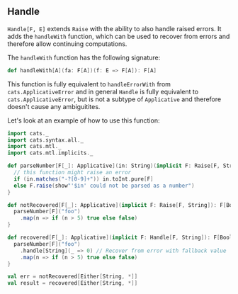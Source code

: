 ## Handle

`Handle[F, E]` extends `Raise` with the ability to also handle raised errors.
It adds the `handleWith` function, which can be used to recover from errors and therefore allow continuing computations.


The `handleWith` function has the following signature:

```scala
def handleWith[A](fa: F[A])(f: E => F[A]): F[A]
```

This function is fully equivalent to `handleErrorWith` from `cats.ApplicativeError` and in general `Handle` is fully equivalent to `cats.ApplicativeError`,
 but is not a subtype of `Applicative` and therefore doesn't cause any ambiguitites.

Let's look at an example of how to use this function:

```scala mdoc
import cats._
import cats.syntax.all._
import cats.mtl._
import cats.mtl.implicits._

def parseNumber[F[_]: Applicative](in: String)(implicit F: Raise[F, String]): F[Int] = {
  // this function might raise an error
  if (in.matches("-?[0-9]+")) in.toInt.pure[F]
  else F.raise(show"'$in' could not be parsed as a number")
}

def notRecovered[F[_]: Applicative](implicit F: Raise[F, String]): F[Boolean] = {
  parseNumber[F]("foo")
    .map(n => if (n > 5) true else false)
}

def recovered[F[_]: Applicative](implicit F: Handle[F, String]): F[Boolean] = {
  parseNumber[F]("foo")
    .handle[String](_ => 0) // Recover from error with fallback value
    .map(n => if (n > 5) true else false)
}

val err = notRecovered[Either[String, *]]
val result = recovered[Either[String, *]]
```
